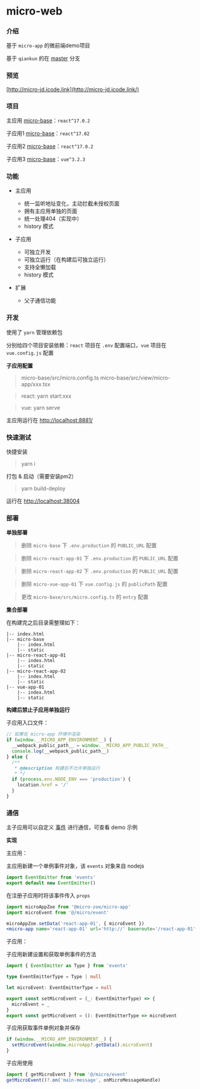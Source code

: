 
# **micro-web**

### 介绍

基于 `micro-app` 的微前端demo项目

基于 `qiankun` 的在 [master](https://github.com/8696/micro-web-demo) 分支


### 预览

[http://micro-jd.icode.link](http://micro-jd.icode.link/)

### 项目

主应用 [micro-base](./micro-base)：`react^17.0.2`

子应用1 [micro-base](./micro-react-app-01)：`react^17.02`

子应用2 [micro-base](./micro-react-app-02)：`react^17.0.2`

子应用3 [micro-base](./micro-vue-app-01)：`vue^3.2.3`


### 功能

- 主应用
    + 统一监听地址变化，主动拦截未授权页面
    + 拥有主应用单独的页面
    + 统一处理404（实现中）
    + history 模式

- 子应用
  - 可独立开发
  - 可独立运行（在构建后可独立运行）
  - 支持全懒加载
  + history 模式
  
- 扩展
  - 父子通信功能

### 开发

使用了 `yarn` 管理依赖包

分别给四个项目安装依赖：`react` 项目在 `.env` 配置端口，`vue` 项目在 `vue.config.js` 配置

**子应用配置**

> micro-base/src/micro.config.ts
> micro-base/src/view/micro-app/xxx.tsx

> react: yarn start:xxx

> vue: yarn serve

主应用运行在 [http://localhost:8881/](http://localhost:8881/)


### 快速测试

快捷安装
> yarn i

打包 & 启动（需要安装pm2）
> yarn build-deploy

运行在 [http://localhost:38004](http://localhost:38004/)

### 部署

**单独部署**

> 删除 `micro-base` 下 `.env.production` 的 `PUBLIC_URL` 配置

> 删除 `micro-react-app-01` 下 `.env.production` 的 `PUBLIC_URL` 配置

> 删除 `micro-react-app-02` 下 `.env.production` 的 `PUBLIC_URL` 配置

> 删除 `micro-vue-app-01` 下 `vue.config.js` 的 `publicPath` 配置

> 更改 `micro-base/src/micro.config.ts` 的 `entry` 配置

**集合部署**

在构建完之后目录需整理如下：

```
|-- index.html 
|-- micro-base
    |-- index.html
    |-- static
|-- micro-react-app-01
    |-- index.html
    |-- static
|-- micro-react-app-02
    |-- index.html
    |-- static
|-- vue-app-01
    |-- index.html
    |-- static
```


**构建后禁止子应用单独运行**

子应用入口文件：

```javascript
// 如果在 micro-app 环境中渲染
if (window.__MICRO_APP_ENVIRONMENT__) {
  __webpack_public_path__ = window.__MICRO_APP_PUBLIC_PATH__
  console.log(__webpack_public_path__)
} else {
  /**
   * @description 构建后不允许单独运行
   * */
  if (process.env.NODE_ENV === 'production') {
    location.href = '/'
  }
}
```

### 通信


主子应用可以自定义 [事件](http://nodejs.cn/api/events.html) 进行通信，可查看 demo 示例

**实现**

主应用：

主应用新建一个单例事件对象，该 `events` 对象来自 nodejs
```javascript
import EventEmitter from 'events'
export default new EventEmitter()
```

在注册子应用时将该事件传入 `props`

```jsx
import microAppZoe from '@micro-zoe/micro-app'
import microEvent from '@/micro/event'

microAppZoe.setData('react-app-01', { microEvent })
<micro-app name='react-app-01' url='http://' baseroute='/react-app-01' />
```

子应用：

子应用新建设置和获取单例事件的方法

```typescript
import { EventEmitter as Type } from 'events'

type EventEmitterType = Type | null

let microEvent: EventEmitterType = null

export const setMicroEvent = (_: EventEmitterType) => {
  microEvent = _
}
export const getMicroEvent = (): EventEmitterType => microEvent
```

子应用获取事件单例对象并保存

```typescript
if (window.__MICRO_APP_ENVIRONMENT__) {
  setMicroEvent(window.microApp?.getData().microEvent)
}
```

子应用使用

```typescript
import { getMicroEvent } from '@/micro/event'
getMicroEvent()?.on('main-message', onMicroMessageHandle)
```
